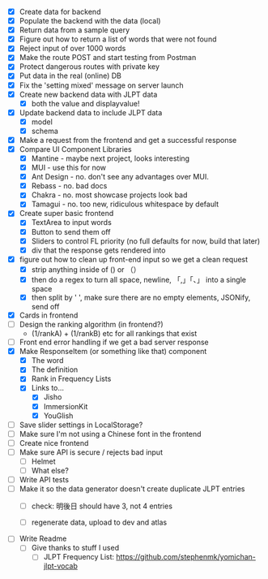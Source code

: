 - [x] Create data for backend
- [x] Populate the backend with the data (local)
- [x] Return data from a sample query
- [x] Figure out how to return a list of words that were not found
- [x] Reject input of over 1000 words
- [x] Make the route POST and start testing from Postman
- [x] Protect dangerous routes with private key
- [x] Put data in the real (online) DB
- [x] Fix the 'setting mixed' message on server launch
- [x] Create new backend data with JLPT data
  - [x] both the value and displayvalue!
- [x] Update backend data to include JLPT data
  - [x] model
  - [x] schema
- [x] Make a request from the frontend and get a successful response
- [x] Compare UI Component Libraries
  - [x] Mantine - maybe next project, looks interesting
  - [x] MUI - use this for now
  - [x] Ant Design - no. don't see any advantages over MUI.
  - [x] Rebass - no. bad docs
  - [x] Chakra - no. most showcase projects look bad
  - [x] Tamagui - no. too new, ridiculous whitespace by default
- [x] Create super basic frontend
  - [x] TextArea to input words
  - [x] Button to send them off
  - [x] Sliders to control FL priority (no full defaults for now, build that later)
  - [x] div that the response gets rendered into
- [x] figure out how to clean up front-end input so we get a clean request
  - [x] strip anything inside of () or （）
  - [x] then do a regex to turn all space, newline, 「,」「、」 into a single space
  - [x] then split by ' ', make sure there are no empty elements, JSONify, send off
- [x] Cards in frontend
- [ ] Design the ranking algorithm (in frontend?)
  - (1/rankA) + (1/rankB) etc for all rankings that exist
- [ ] Front end error handling if we get a bad server response
- [x] Make ResponseItem (or something like that) component
  - [x] The word
  - [x] The definition
  - [x] Rank in Frequency Lists
  - [x] Links to...
    - [x] Jisho
    - [x] ImmersionKit
    - [x] YouGlish
- [ ] Save slider settings in LocalStorage?
- [ ] Make sure I'm not using a Chinese font in the frontend
- [ ] Create nice frontend
- [ ] Make sure API is secure / rejects bad input
  - [ ] Helmet
  - [ ] What else?
- [ ] Write API tests
- [ ] Make it so the data generator doesn't create duplicate JLPT entries
  - [ ] check: 明後日 should have 3, not 4 entries
  - [ ] regenerate data, upload to dev and atlas


- [ ] Write Readme
  - [ ] Give thanks to stuff I used
    - [ ] JLPT Frequency List: https://github.com/stephenmk/yomichan-jlpt-vocab